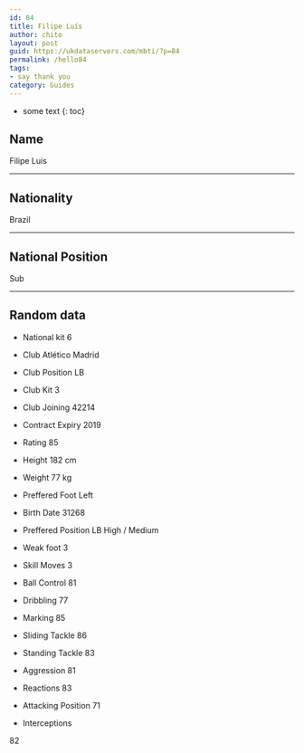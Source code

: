 ```yaml
---
id: 84
title: Filipe Luís
author: chito
layout: post
guid: https://ukdataservers.com/mbti/?p=84
permalink: /hello84
tags:
- say thank you
category: Guides
---
```


* some text
{: toc}


## Name  
Filipe Luís 

* * *

## Nationality  
Brazil 

* * *

## National Position  
Sub 

* * *

## Random data 

  * National kit 
6 

  * Club 
Atlético Madrid 

  * Club Position 
LB 

  * Club Kit 
3 

  * Club Joining 
42214 

  * Contract Expiry 
2019 

  * Rating 
85 

  * Height 
182 cm 

  * Weight 
77 kg 

  * Preffered Foot 
Left 

  * Birth Date 
31268 

  * Preffered Position 
LB High / Medium 

  * Weak foot 
3 

  * Skill Moves 
3 

  * Ball Control 
81 

  * Dribbling 
77 

  * Marking 
85 

  * Sliding Tackle 
86 

  * Standing Tackle 
83 

  * Aggression 
81 

  * Reactions 
83 

  * Attacking Position 
71 

  * Interceptions 

82